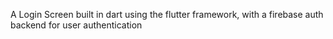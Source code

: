 A Login Screen built in dart using the flutter framework, with a firebase auth backend for user authentication
